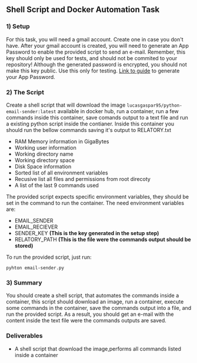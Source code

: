 ## Shell Script and Docker Automation Task

### 1) Setup

For this task, you will need a gmail account. Create one in case you don't have.
After your gmail account is created, you will need to generate an App Password to enable the provided script to send an e-mail. Remember, this key should only be used for tests, and should not be commited to your repository! Although the generated password is encrypted, you should not make this key public. Use this only for testing. 
[Link to guide](https://support.google.com/accounts/answer/185833?visit_id=637885811456670765-2473021700&p=InvalidSecondFactor&rd=1) to generate your App Password.

### 2) The Script

Create a shell script that will download the image ```lucasgaspar95/python-email-sender:latest``` available in docker hub, run a container, run a few commands inside this container, save comands output to a text file and run a existing python script inside the contianer.
Inside this container you should run the bellow commands saving it's output to RELATORY.txt
   
 * RAM Memory information in GigaBytes
 * Working user information
 * Working directory name
 * Working directory space
 * Disk Space information
 * Sorted list of all environment variables
 * Recusive list all files and permissions from root direcoty
 * A list of the last 9 commands used

The provided script expects specific environment variables, they should be set in the command to run the container. The need environment variables are:
 * EMAIL_SENDER
 * EMAIL_RECIEVER
 * SENDER_KEY    **(This is the key generated in the setup step)**
 * RELATORY_PATH  **(This is the file were the commands output should be stored)**

To run the provided script, just run:

``` pyhton email-sender.py ```

### 3) Summary

You should create a shell script, that automates the commands inside a container, this script should download an image, run a container, execute some commands in the container, save the commands output into a file, and run the provided script. As a result, you should get an e-mail with the content inside the text file were the commands outputs are saved. 

### Deliverables
  * A shell script that download the image,performs all commands listed inside a container
